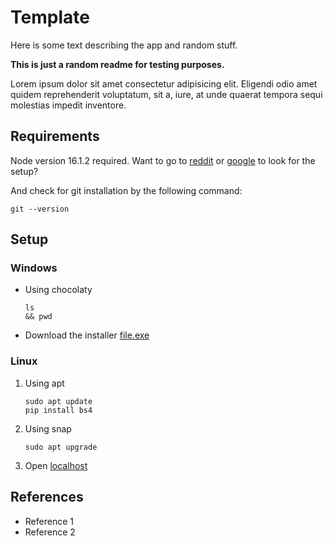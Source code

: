 # Template
Here is some text describing the app and random stuff. 

**This is just a random readme for testing purposes.**

Lorem ipsum dolor sit amet consectetur adipisicing elit. Eligendi odio amet quidem reprehenderit voluptatum, sit a, iure, at unde quaerat tempora sequi molestias impedit inventore.

## Requirements
Node version 16.1.2 required.
Want to go to [reddit](https://reddit.com) or [google](https://google.com) to look for the setup?

And check for git installation by the following command:
```
git --version
```

## Setup

### Windows
- Using chocolaty
   ```
   ls
   && pwd
   ```

- Download the installer [file.exe](https://google.com)

### Linux
1. Using apt
   ```
   sudo apt update
   pip install bs4
   ```
2. Using snap
   ```
   sudo apt upgrade
   ```
3. Open [localhost](http://localhost:3000)

## References
* Reference 1
* Reference 2
